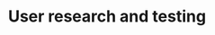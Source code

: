 ---
title: User research and testing
description: "Understanding user behaviors, needs, and motivations through observation, task analysis, and other  methodologies."
icon: 
layout: hub
permalink: /user-research
---